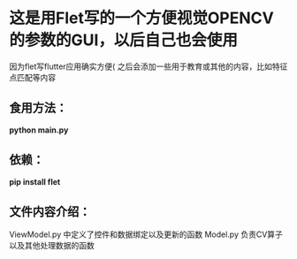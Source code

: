 # 这是用Flet写的一个方便视觉OPENCV的参数的GUI，以后自己也会使用
因为flet写flutter应用确实方便(
之后会添加一些用于教育或其他的内容，比如特征点匹配等内容
## 食用方法：
**python main.py**
## 依赖：
**pip install flet**

## 文件内容介绍：
ViewModel.py 中定义了控件和数据绑定以及更新的函数
Model.py 负责CV算子以及其他处理数据的函数

